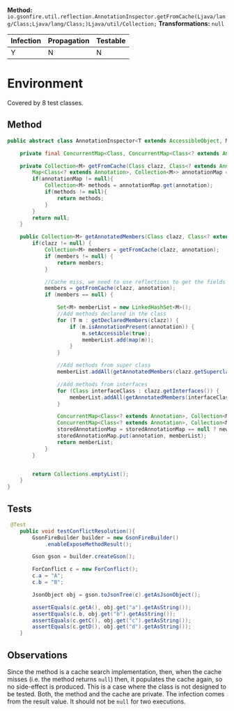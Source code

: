 **Method:** `io.gsonfire.util.reflection.AnnotationInspector.getFromCache(Ljava/lang/Class;Ljava/lang/Class;)Ljava/util/Collection;`
**Transformations:** `null`

| Infection | Propagation | Testable |
|-----------|-------------|----------|
| Y         | N           | N        |

# Environment

Covered by 8 test classes.

## Method

```Java
public abstract class AnnotationInspector<T extends AccessibleObject, M> {

    private final ConcurrentMap<Class, ConcurrentMap<Class<? extends Annotation>, Collection<M>>> cache = new ConcurrentHashMap<Class, ConcurrentMap<Class<? extends Annotation>, Collection<M>>>();

    private Collection<M> getFromCache(Class clazz, Class<? extends Annotation> annotation) {
        Map<Class<? extends Annotation>, Collection<M>> annotationMap = cache.get(clazz);
        if(annotationMap != null){
            Collection<M> methods = annotationMap.get(annotation);
            if(methods != null){
                return methods;
            }
        }
        return null;
    }

    public Collection<M> getAnnotatedMembers(Class clazz, Class<? extends Annotation> annotation){
        if(clazz != null) {
            Collection<M> members = getFromCache(clazz, annotation);
            if (members != null) {
                return members;
            }

            //Cache miss, we need to use reflections to get the fields
            members = getFromCache(clazz, annotation);
            if (members == null) {

                Set<M> memberList = new LinkedHashSet<M>();
                //Add methods declared in the class
                for (T m : getDeclaredMembers(clazz)) {
                    if (m.isAnnotationPresent(annotation)) {
                        m.setAccessible(true);
                        memberList.add(map(m));
                    }
                }

                //Add methods from super class
                memberList.addAll(getAnnotatedMembers(clazz.getSuperclass(), annotation));

                //Add methods from interfaces
                for (Class interfaceClass : clazz.getInterfaces()) {
                    memberList.addAll(getAnnotatedMembers(interfaceClass, annotation));
                }

                ConcurrentMap<Class<? extends Annotation>, Collection<M>> newAnnotationMap = new ConcurrentHashMap<Class<? extends Annotation>, Collection<M>>();
                ConcurrentMap<Class<? extends Annotation>, Collection<M>> storedAnnotationMap = cache.putIfAbsent(clazz, newAnnotationMap);
                storedAnnotationMap = storedAnnotationMap == null ? newAnnotationMap : storedAnnotationMap;
                storedAnnotationMap.put(annotation, memberList);
                return memberList;
            }
        }


        return Collections.emptyList();
    }
}
```

## Tests

```Java
 @Test
    public void testConflictResolution(){
        GsonFireBuilder builder = new GsonFireBuilder()
            .enableExposeMethodResult();

        Gson gson = builder.createGson();

        ForConflict c = new ForConflict();
        c.a = "A";
        c.b = "B";

        JsonObject obj = gson.toJsonTree(c).getAsJsonObject();

        assertEquals(c.getA(), obj.get("a").getAsString());
        assertEquals(c.b, obj.get("b").getAsString());
        assertEquals(c.getC(), obj.get("c").getAsString());
        assertEquals(c.getD(), obj.get("d").getAsString());
    }

```

## Observations
Since the method is a cache search implementation, then, when the cache misses
(i.e. the method returns `null`) then, it populates the cache again, so no
side-effect is produced.
This is a case where the class is not designed to be tested. Both, the method and
the cache are private.
The infection comes from the result value. It should not be `null` for two executions.